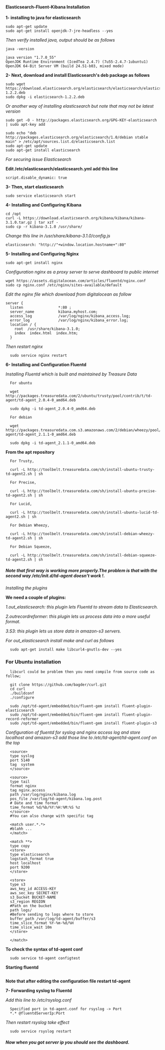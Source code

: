 #### Elasticsearch-Fluent-Kibana Installation

**1- installing to java for elasticsearch**

```
sudo apt-get update
sudo apt-get install openjdk-7-jre-headless --yes
```

_Then verify installed java, output should be as follows_

```
java -version

java version "1.7.0_55"
OpenJDK Runtime Environment (IcedTea 2.4.7) (7u55-2.4.7-1ubuntu1)
OpenJDK 64-Bit Server VM (build 24.51-b03, mixed mode)
```

**2- Next, download and install Elasticsearch's deb package as follows**

```
sudo wget https://download.elasticsearch.org/elasticsearch/elasticsearch/elasticsearch-1.2.2.deb
sudo dpkg -i elasticsearch-1.2.2.deb
```

_Or another way of installing elasticsearch but note that may not be latest version_

```
sudo get -O - http://packages.elasticsearch.org/GPG-KEY-elasticsearch | sudo apt-key add

sudo echo "deb http://packages.elasticsearch.org/elasticsearch/1.0/debian stable main" > /etc/apt/sources.list.d/elasticsearch.list
sudo apt-get update
sudo apt-get install elasticsearch
```

_For securing issue Elasticsearch_

**Edit /etc/elasticsearch/elasticsearch.yml add this line**

```
script.disable_dynamic: true
```

**3- Then, start elasticsearch**

```
sudo service elasticsearch start
```

**4- Installing and Configuring Kibana**

```
cd /opt
curl -L https://download.elasticsearch.org/kibana/kibana/kibana-3.1.0.tar.gz | tar xzf -
sudo cp -r kibana-3.1.0 /usr/share/
```

_Change this line in /usr/share/kibana-3.1.0/config.js_

```
elasticsearch: "http://"+window.location.hostname+":80"
```

**5- Installing and Configuring Nginx**

```
sudo apt-get install nginx
```

_Configuration nginx as a proxy server to serve dashboard to public internet_

```
wget https://assets.digitalocean.com/articles/fluentd/nginx.conf
sudo cp nginx.conf /etc/nginx/sites-available/default
```

_Edit the nginx file which download from digitalocean as follow_

```
server {
  listen                *:80 ;
  server_name           kibana.myhost.com;
  access_log            /var/log/nginx/kibana_access.log;
  error_log             /var/log/nginx/kibana_error.log;
  location / {
    root  /usr/share/kibana-3.1.0;
    index  index.html  index.htm;
  }
```

_Then restart nginx_

```
  sudo service nginx restart
```

**6- Installing and Configuration Fluentd**

_Installing Fluentd which is built and maintained by Treasure Data_

```
  For ubuntu

  wget http://packages.treasuredata.com/2/ubuntu/trusty/pool/contrib/t/td-agent/td-agent_2.0.4-0_amd64.deb

  sudo dpkg -i td-agent_2.0.4-0_amd64.deb

  For debian

  wget http://packages.treasuredata.com.s3.amazonaws.com/2/debian/wheezy/pool/contrib/t/td-agent/td-agent_2.1.1-0_amd64.deb

  sudo dpkg -i td-agent_2.1.1-0_amd64.deb

```

**From the apt repository**

```
  For Trusty,

  curl -L http://toolbelt.treasuredata.com/sh/install-ubuntu-trusty-td-agent2.sh | sh

  For Precise,

  curl -L http://toolbelt.treasuredata.com/sh/install-ubuntu-precise-td-agent2.sh | sh

  For Lucid,

  curl -L http://toolbelt.treasuredata.com/sh/install-ubuntu-lucid-td-agent2.sh | sh

  For Debian Wheezy,

  curl -L http://toolbelt.treasuredata.com/sh/install-debian-wheezy-td-agent2.sh | sh

  For Debian Squeeze,

  curl -L http://toolbelt.treasuredata.com/sh/install-debian-squeeze-td-agent2.sh | sh
```

##### Note that first way is working more properly.The problem is that with the second way /etc/init.d/td-agent doesn't work !.

_Installing the plugins_

**We need a couple of plugins:**

_1.out_elasticsearch: this plugin lets Fluentd to stream data to Elasticsearch._

_2.outrecordreformer: this plugin lets us process data into a more useful format._

_3.S3: this plugin lets us store data in amazon-s3 servers._

_For out_elasticsearch install make and curl as follows_

```
  sudo apt-get install make libcurl4-gnutls-dev --yes
```

### For Ubuntu installation

```
  libcurl could be problem then you need compile from source code as follow;

  git clone https://github.com/bagder/curl.git
  cd curl
  ./buildconf
  ./configure

```

```
  sudo /opt/td-agent/embedded/bin/fluent-gem install fluent-plugin-elasticsearch
  sudo /opt/td-agent/embedded/bin/fluent-gem install fluent-plugin-record-reformer
  sudo /opt/td-agent/embedded/bin/fluent-gem install fluent-plugin-s3

```

_Configuration of fluentd for syslog and nginx access log and store localhost and amazon-s3 add those line to /etc/td-agent/td-agent.conf on the top_

```
  <source>
  type syslog
  port 5140
  tag  system
  </source>

  <source>
  type tail
  format nginx
  tag nginx.access
  path /var/log/nginx/kibana.log
  pos_file /var/log/td-agent/kibana.log.post
  # Date and time format
  time_format %d/%b/%Y:%H:%M:%S %z
  </source>
  #You can also change with specific tag

  <match user.*.*>
  #blahh ...
  </match>

  <match **>
  type copy
  <store>
  type elasticsearch
  logstash_format true
  host localhost
  port 9200
  </store>

  <store>
  type s3
  aws_key_id ACCESS-KEY
  aws_sec_key SECRET-KEY
  s3_bucket BUCKET-NAME
  s3_region REGION
  #Path on the bucket
  path logs/
  #Before sending to logs where to store
  buffer_path /var/log/td-agent/buffer/s3
  time_slice_format %Y-%m-%d/%H
  time_slice_wait 10m
  </store>

  </match>
```

**To check the syntax of td-agent conf**

```
  sudo service td-agent configtest

```

**Starting fluentd**

```sudo service td-agent start

```

**Note that after editing the configuration file restart td-agent**

**7- Forwarding syslog to Fluentd**

_Add this line to /etc/rsyslog.conf_

```
  Specified port in td-agent.conf for rsyslog -> Port
  *.* @fluentdServerIp:Port

```

_Then restart rsyslog take effect_

```
  sudo service rsyslog restart

```

##### Now when you got server ip you should see the dashboard.
